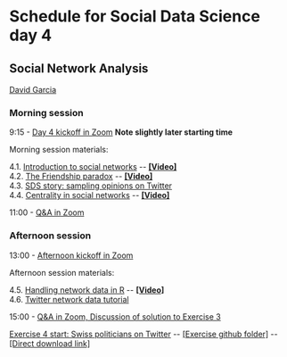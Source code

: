 # Schedule for Social Data Science day 4
## Social Network Analysis

[David Garcia](http://dgarcia.eu)

### Morning session
9:15 - [Day 4 kickoff in Zoom](https://ethz.zoom.us/s/95606086212) **Note slightly later starting time**

Morning session materials:  

4.1. [Introduction to social networks](https://dgarcia-eu.github.io/SocialDataScience/4_SNA/041_SNAIntro/SNAIntro.html) -- [**[Video]**](https://moodle-app2.let.ethz.ch/pluginfile.php/1051002/mod_resource/content/1/041_SNAIntro.mp4)  
4.2. [The Friendship paradox](https://dgarcia-eu.github.io/SocialDataScience/4_SNA/042_FriendshipParadox/FriendshipParadox.html) -- [**[Video]**](https://moodle-app2.let.ethz.ch/pluginfile.php/1051003/mod_resource/content/1/042_FriendshipParadox.mp4)  
4.3. [SDS story: sampling opinions on Twitter](https://dgarcia-eu.github.io/SocialDataScience/4_SNA/043_TwitterOpinions/TwitterOpinions.html)  
4.4. [Centrality in social networks](https://dgarcia-eu.github.io/SocialDataScience/4_SNA/044_Centrality/Centrality.html) -- [**[Video]**](https://moodle-app2.let.ethz.ch/pluginfile.php/1051004/mod_resource/content/1/043_Centrality.mp4)  


11:00 - [Q&A in Zoom](https://ethz.zoom.us/s/95606086212)

### Afternoon session

13:00 - [Afternoon kickoff in Zoom](https://ethz.zoom.us/s/95606086212)

Afternoon session materials:  

4.5. [Handling network data in R](https://dgarcia-eu.github.io/SocialDataScience/4_SNA/045_Tidygraph/tidygraph.html) -- [**[Video]**](https://moodle-app2.let.ethz.ch/pluginfile.php/1051005/mod_resource/content/1/044_Tidygraph.mp4)  
4.6. [Twitter network data tutorial](https://dgarcia-eu.github.io/SocialDataScience/4_SNA/047_TwitterNetwork/TwitterNetwork.html)  


15:00 - [Q&A in Zoom, Discussion of solution to Exercise 3](https://ethz.zoom.us/s/95606086212)  

[Exercise 4 start: Swiss politicians on Twitter](https://dgarcia-eu.github.io/SocialDataScience/5_SocialNetworkPhenomena/058_PoliticianAssortativity/PoliticianAssortativity.html) -- [[Exercise github folder]](https://github.com/dgarcia-eu/SocialDataScience/tree/master/5_SocialNetworkPhenomena/058_PoliticianAssortativity) -- [[Direct download link]](https://downgit.github.io/#/home?url=https://github.com/dgarcia-eu/SocialDataScience/tree/master/5_SocialNetworkPhenomena/058_PoliticianAssortativity)  